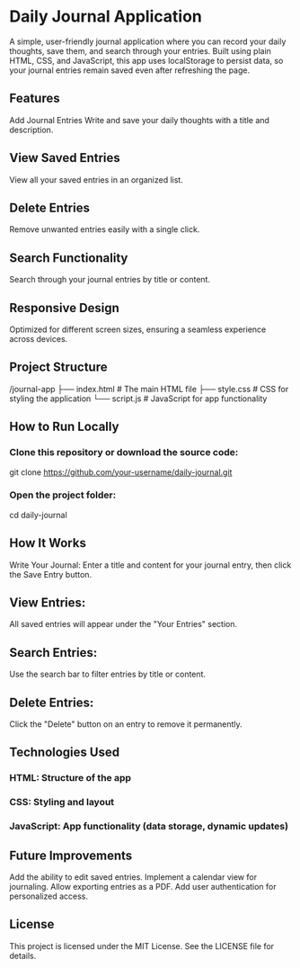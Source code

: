 # Daily Journal Application
A simple, user-friendly journal application where you can record your daily thoughts, save them, and search through your entries. Built using plain HTML, CSS, and JavaScript, this app uses localStorage to persist data, so your journal entries remain saved even after refreshing the page.

## Features
Add Journal Entries
Write and save your daily thoughts with a title and description.

## View Saved Entries
View all your saved entries in an organized list.

## Delete Entries
Remove unwanted entries easily with a single click.

## Search Functionality
Search through your journal entries by title or content.

## Responsive Design
Optimized for different screen sizes, ensuring a seamless experience across devices.

## Project Structure
/journal-app
├── index.html   # The main HTML file
├── style.css    # CSS for styling the application
└── script.js    # JavaScript for app functionality

## How to Run Locally
### Clone this repository or download the source code:
git clone https://github.com/your-username/daily-journal.git
### Open the project folder:
cd daily-journal

## How It Works
Write Your Journal:
Enter a title and content for your journal entry, then click the Save Entry button.

## View Entries:
All saved entries will appear under the "Your Entries" section.

## Search Entries:
Use the search bar to filter entries by title or content.

## Delete Entries:
Click the "Delete" button on an entry to remove it permanently.

## Technologies Used
### HTML: Structure of the app
### CSS: Styling and layout
### JavaScript: App functionality (data storage, dynamic updates)

## Future Improvements
Add the ability to edit saved entries.
Implement a calendar view for journaling.
Allow exporting entries as a PDF.
Add user authentication for personalized access.

## License
This project is licensed under the MIT License. See the LICENSE file for details.
